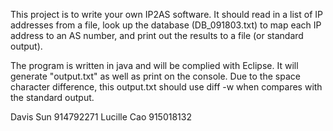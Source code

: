 

This project is to write your own IP2AS software. It should read in a list of IP addresses from afile, look up the database (DB_091803.txt) to map each IP address to an AS number, andprint out the results to a file (or standard output).



The program is written in java and will be complied with Eclipse.
It will generate "output.txt" as well as print on the console. 
Due to the space character difference, this output.txt should use 
diff -w when compares with the standard output.


Davis Sun
914792271
Lucille Cao
915018132
